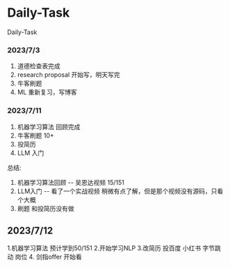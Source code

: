 # Daily-Task
Daily-Task

### 2023/7/3
1. 道德检查表完成
2. research proposal 开始写，明天写完
3. 牛客刷题
4. ML 重新复习，写博客
   

### 2023/7/11
 1. 机器学习算法 回顾完成  
 2. 牛客刷题 10+
 3. 投简历
 4. LLM 入门

总结:
1. 机器学习算法回顾 -- 吴恩达视频 15/151
2. LLM入门  -- 看了一个实战视频 稍微有点了解，但是那个视频没有源码，只看个大概
3. 刷题 和投简历没有做

## 2023/7/12
1.机器学习算法 预计学到50/151
2.开始学习NLP
3.改简历 投百度 小红书 字节跳动 岗位
4. 剑指offer 开始看




